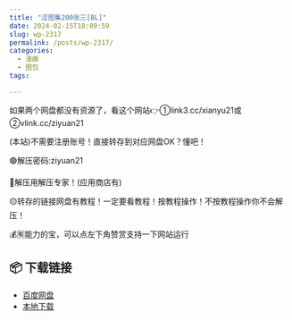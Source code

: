 ```yaml
---
title: "涩图集200张三[BL]"
date: 2024-02-15T18:09:59
slug: wp-2317
permalink: /posts/wp-2317/
categories:
  - 漫画
  - 图包
tags:

---
```


如果两个网盘都没有资源了，看这个网站👉①link3.cc/xianyu21或②vlink.cc/ziyuan21

(本站)不需要注册账号！直接转存到对应网盘OK？懂吧！

🟢解压密码:ziyuan21

🔵解压用解压专家！(应用商店有)

🟡转存的链接网盘有教程！一定要看教程！按教程操作！不按教程操作你不会解压！

💰🈶能力的宝，可以点左下角赞赏支持一下网站运行

## 📦 下载链接
- [百度网盘](https://blziyuan21.com/pay-download/2317?key=7933ccef92&down_id=0)
- [本地下载](https://blziyuan21.com/pay-download/2317?key=7933ccef92&down_id=1)

